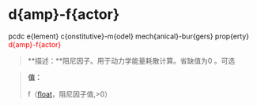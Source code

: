 # d{amp}-f{actor}
pcdc e{lement} c{onstitutive}-m{odel} mech{anical}-bur{gers} prop{erty} <span style='color: red;'>d{amp}-f{actor}</span>
> **描述：**阻尼因子。用于动力学能量耗散计算。省缺值为0
。可选

> 
> **值：**
> 
> f（[float](数据类型/float/)，阻尼因子值,>0）


